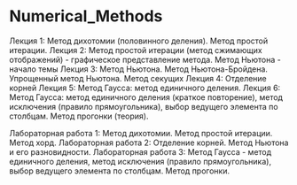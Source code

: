 # Numerical_Methods

Лекция 1: Метод дихотомии (половинного деления). Метод простой итерации.
Лекция 2: Метод простой итерации (метод сжимающих отображений) - графическое представление метода. Метод Ньютона - начало темы
Лекция 3: Метод Ньютона. Метод Ньютона-Бройдена. Упрощенный метод Ньютона. Метод секущих
Лекция 4: Отделение корней
Лекция 5: Метод Гаусса: метод единичного деления.
Лекция 6: Метод Гаусса: метод единичного деления (краткое повторение), метод исключения (правило прямоугольника), выбор ведущего элемента по столбцам. Метод прогонки (теория).


Лабораторная работа 1: Метод дихотомии. Метод простой итерации. Метод хорд.
Лабораторная работа 2: Отделение корней. Метод Ньютона и его разновидности.
Лабораторная работа 3: Метод Гаусса - метод единичного деления, метод исключения (правило прямоугольника), выбор ведущего элемента по столбцам. Метод прогонки.
